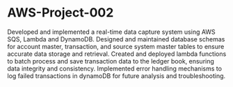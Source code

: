 # AWS-Project-002
Developed and implemented a real-time data capture system using AWS SQS, Lambda and DynamoDB.
Designed and maintained database schemas for account master, transaction, and source system master tables to
ensure accurate data storage and retrieval.
Created and deployed lambda functions to batch process and save transaction data to the ledger book, ensuring
data integrity and consistency.
Implemented error handling mechanisms to log failed transactions in dynamoDB for future analysis and
troubleshooting.
